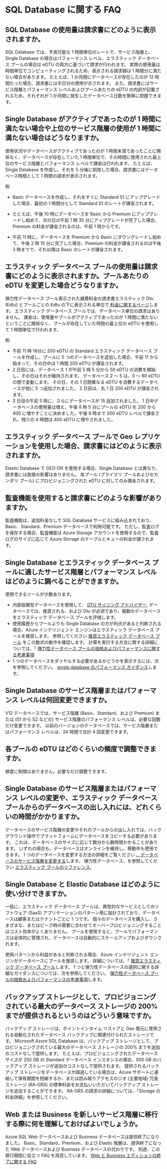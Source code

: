<properties 
   pageTitle="Azure SQL Database FAQ" 
   description="クラウド データベースと Azure SQL Database、Microsoft のリレーショナル データベース管理システム (RDBMS)、およびクラウド内のサービスとしてのデータベースのよくある質問に対する回答です。" 
   services="sql-database" 
   documentationCenter="" 
   authors="jeffgoll" 
   manager="jeffreyg" 
   editor="monicar"/>

<tags
   ms.service="sql-database"
   ms.devlang="NA"
   ms.topic="article"
   ms.tgt_pltfrm="NA"
   ms.workload="data-management" 
   ms.date="11/11/2015"
   ms.author="jeffreyg"/>


# SQL Database に関する FAQ

## SQL Database の使用量は請求書にどのように表示されますか。

SQL Database では、予測可能な 1 時間単位のレートで、サービス階層と、Single Database の場合はパフォーマンス レベル、エラスティック データベース プールの場合は eDTU の両方に基づいて請求が行われます。 実際の使用量は時間単位でコンピューティングされるため、表示される請求額は 1 時間分に満たない場合があります。 たとえば、1 か月間にデータベースが存在したのが 12 時間だった場合、請求書には半日分の使用が示されます。 また、請求書にはサービス階層とパフォーマンス レベルおよびプールあたりの eDTU の内訳が記載されるため、それぞれが 1 か月間に発生したデータベース日数を簡単に把握できます。

## Single Database がアクティブであったのが 1 時間に満たない場合や上位のサービス階層の使用が 1 時間に満たない場合はどうなりますか。

使用状況やデータベースがアクティブであったのが 1 時間未満であったことに関係なく、データベースが存在していた 1 時間単位で、その時間に使用された最上位のサービス階層とパフォーマンス レベルで課金は行われます。 たとえば、Single Database を作成し、それを 5 分後に削除した場合、請求書にはデータベース時間として 1 時間の請求が表示されます。

例

- Basic データベースを作成し、それをすぐに Standard S1 にアップグレードした場合、最初の 1 時間分として Standard S1 のレートが課金されます。

- たとえば、午後 10 時にデータベースを Basic から Premium にアップグレードし始めて、次の日の午前 1 時 35 分にアップグレードが完了した場合、Premium の料金が課金されるのは、午前 1 時からです。

- 午前 11 時に、データベースを Premium から Basic にダウングレードし始めて、午後 2 時 15 分に完了した場合、Premium の料金が課金されるのは午後 3 時までで、それ以降は Basic のレートが課金されます。

## エラスティック データベース プールの使用量は請求書にどのように表示されますか。プールあたりの eDTU を変更した場合どうなりますか。

弾力性データベース プール表示された雑費料金の請求書エラスティック Dtu (Edtu) とプールごとの Edtu の下に表示される単位で [料金に関するページ](https://azure.microsoft.com/pricing/details/sql-database/)します。 エラスティック データベース プールでは、データベース単位の請求はありません。 課金は、使用量やプールがアクティブであったのが 1 時間に満たないということに関係なく、プールが存在していた時間の最上位の eDTU を使用して 1 時間単位で行われます。

例

- 午前 11 時 18分に 200 eDTU の Standard エラスティック データベース プールを作成し、プールに 5 つのデータベースを追加した場合、午前 11 から始まって、その日中は 1 時間 200 eDTU が課金されます。
- 2 日目には、データベース 1 が午前 5 時 5 分から 50 eDTU の消費を開始し、その日はそれが維持されます。 データベース 2 ～ 5 は、0 ～ 80 eDTU の間で変動します。 その日、その 1 日間異なる eDTU を消費するデータベースが他に 5 つ追加されました。 2 日目は、丸 1 日 200 eDTU が課金されます。
- 3 日目の午前 5 時に、さらにデータベースが 15 追加されました。 1 日中データベースの使用量は増え、午後 8 時 5 分にプールの eDTU を 200 から 400 に増やすことに決めました。午後 8 時まで 200 eDTU レベルで課金され、残りの 4 時間は 400 eDTU に増やされました。

## エラスティック データベース プールで Geo レプリケーションを使用した場合、請求書にはどのように表示されますか。

Elastic Database で GEO-DR を使用する場合、Single Database とは異なり、請求書には直接の影響はありません。 各プール (プライマリ プールおよびセカンダリ プール) にプロビジョニングされた eDTU に対してのみ課金されます。

## 監査機能を使用すると請求書にどのような影響がありますか。

監査機能は、追加料金なしで SQL Database サービスに組み込まれており、Basic、Standard、Premium データベースで利用可能です。 ただし、監査ログを保存する場合、監査機能は Azure Storage アカウントを使用するので、監査ログのサイズに応じて Azure Storage のテーブルとキューの料金が課されます。

## Single Database とエラスティック データベース プールに適したサービス階層とパフォーマンス レベルはどのように調べることができますか。

使用できるツールが少数あります。

- 内部設置型データベースを使用して、 [DTU サイジング アドバイザー](http://dtucalculator.azurewebsites.net/), データベースでは、推奨される、および Dtu が必須であり、複数のデータベースをエラスティック データベース プールを評価します。
- 使用履歴からプールよりも Single Database の方が利点があると判断される場合、Azure インテリジェント エンジンはエラスティック データベース プールを推奨します。 参照してください [推奨エラスティック データベース プール](sql-database-elastic-pool-portal.md#recommended-elastic-database-pools) をこの数式の動作を確認します。 計算を実行する方法に関する詳細については、「 [弾力性データベース プールの価格およびパフォーマンスに関する考慮事項](sql-database-elastic-pool-guidance.md)
- 1 つのデータベースをダイヤルする必要があるかどうかを表示するには、次を参照してください。 [single database のパフォーマンス ガイダンス](sql-database-performance-guidance.md)します。

## Single Database のサービス階層またはパフォーマンス レベルは何回変更できますか。

V12 データベースでは、サービス階層 (Basic、Standard、および Premium) または (S1 から S2 などの) サービス階層のパフォーマンス レベルは、必要な回数だけ変更できます。 以前のバージョンのデータベースでは、サービス階層またはパフォーマンス レベルは、24 時間で合計 4 回変更できます。

## 各プールの eDTU はどのくらいの頻度で調整できますか。

頻度に制限はありません。必要なだけ調整できます。

## Single Database のサービス階層またはパフォーマンス レベルの変更や、エラスティック データベース プールからのデータベースの出し入れには、どれくらいの時間がかかりますか。

データベースのサービス階層の変更やそれのプールからの出し入れでは、バック グラウンド操作でプラットフォームにデータベースをコピーする必要があります。 これは、データベースのサイズに応じて数分から数時間かかることがあります。 いずれの場合も、データベースはオンラインを維持し、移動中も使用できます。 1 つのデータベースを変更する方法の詳細をご覧ください [、データベースのサービス階層を変更する](sql-database-scale-up.md)します。 弾力性データベース、を参照してください [エラスティック プールのリファレンス](sql-database-elastic-pool-reference.md#latency-of-elastic-pool-operations)。

## Single Database と Elastic Database はどのように使い分けできますか。

一般に、エラスティック データベース プールは、典型的なサービスとしてのソフトウェア (SaaS) アプリケーションのパターン用に設計されており、データベースは顧客またはテナントごとに 1 つです。 個々のデータベースを購入し、さまざまな、またはピーク時の需要に合わせてオーバープロビジョニングすることはコスト効率がよくありません。 プールを使用すると、プールでパフォーマンスは全体的に管理され、データベースは自動的にスケールアップおよびダウンされます。

使用パターンから利益があると判断される場合、Azure インテリジェント エンジンがデータベースにプールを推奨します。 詳細については、「 [推奨エラスティック データベース プール](sql-database-elastic-pool-portal.md#recommended-elastic-database-pools)します。 1 つと弾力性データベースの選択に関する詳細なガイダンスについては、次を参照してください。 [弾力性データベース プールの価格およびパフォーマンスの考慮事項](sql-database-elastic-pool-guidance.md)します。

## バックアップ ストレージとして、プロビジョニングされている最大のデータベース ストレージの 200% までが提供されるというのはどういう意味ですか。

バックアップ ストレージは、ポイントインタイム リストアと Geo 復元に使用される自動化されたデータベース バックアップに関連付けられたストレージです。 Microsoft Azure SQL Database は、バックアップ ストレージとして、プロビジョニングされている最大のデータベース ストレージの 200% までを追加のコストなしで提供します。 たとえば、プロビジョニングされたデータベース サイズが 250 GB の Standard データベース インスタンスの場合、500 GB のバックアップ ストレージが追加のコストなしで提供されます。 提供されるバックアップ ストレージをデータベースが超過している場合は、Azure サポートに連絡して保有期間を短縮するか、または読み取りアクセスのジオ (主要地域) 冗長ストレージ (RA-GRS) の標準料金をお支払いいただいてバックアップ ストレージを追加することができます。 RA-GRS の請求の詳細については、「Storage の料金詳細」を参照してください。

## Web または Business を新しいサービス階層に移行する際に何を理解しておけばよいでしょうか。

Azure SQL Web データベースおよび Business データベースは提供終了になりました。 Basic、Standard、Premium、および Elastic 階層は、提供終了になった Web データベースおよび Business データベースの代わりです。 別途、この移行期間に役立つ FAQ を用意しています。 [Web と Business エディションの終了に関する FAQ](sql-database-web-business-sunset-faq.md)






